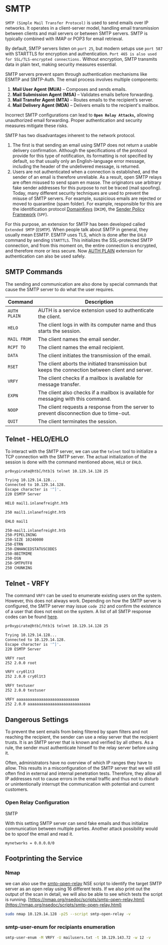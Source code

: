 # SMTP

`SMTP (Simple Mail Transfer Protocol)` is used to send emails over IP networks. It operates in a client-server model, handling email transmission between clients and mail servers or between SMTP servers. SMTP is typically combined with IMAP or POP3 for email retrieval.

By default, SMTP servers listen on `port 25`, but modern setups use `port 587` with STARTTLS for encryption and authentication. `Port 465 is also used for SSL/TLS-encrypted connections.` Without encryption, SMTP transmits data in plain text, making security measures essential.

SMTP servers prevent spam through authentication mechanisms like ESMTP and SMTP-Auth. The email process involves multiple components:

1. **Mail User Agent (MUA)** – Composes and sends emails.
2. **Mail Submission Agent (MSA)** – Validates emails before forwarding.
3. **Mail Transfer Agent (MTA)** – Routes emails to the recipient’s server.
4. **Mail Delivery Agent (MDA)** – Delivers emails to the recipient's mailbox.

Incorrect SMTP configurations can lead to **`Open Relay Attacks`,** allowing unauthorized email forwarding. Proper authentication and security measures mitigate these risks.

SMTP has two disadvantages inherent to the network protocol.

1. The first is that sending an email using SMTP does not return a
usable delivery confirmation. Although the specifications of the
protocol provide for this type of notification, its formatting is not
specified by default, so that usually only an English-language error
message, including the header of the undelivered message, is returned.
2. Users are not authenticated when a connection is established, and the sender of an email is therefore unreliable. As a result, open SMTP
relays are often misused to send spam en masse. The originators use
arbitrary fake sender addresses for this purpose to not be traced (mail
spoofing). Today, many different security techniques are used to prevent the misuse of SMTP servers. For example, suspicious emails are rejected or moved to quarantine (spam folder). For example, responsible for this are the identification protocol [DomainKeys](http://dkim.org/) (`DKIM`), the [Sender Policy Framework](https://dmarcian.com/what-is-spf/) (`SPF`).

For this purpose, an extension for SMTP has been developed called `Extended SMTP` (`ESMTP`). When people talk about SMTP in general, they usually mean ESMTP. ESMTP uses TLS, which is done after the `EHLO` command by sending `STARTTLS`.
 This initializes the SSL-protected SMTP connection, and from this 
moment on, the entire connection is encrypted, and therefore more or 
less secure. Now [AUTH PLAIN](https://www.samlogic.net/articles/smtp-commands-reference-auth.htm) extension for authentication can also be used safely.

## SMTP Commands

The sending and communication are also done by special commands that cause the SMTP server to do what the user requires.

| **Command** | **Description** |
| --- | --- |
| `AUTH PLAIN` | AUTH is a service extension used to authenticate the client. |
| `HELO` | The client logs in with its computer name and thus starts the session. |
| `MAIL FROM` | The client names the email sender. |
| `RCPT TO` | The client names the email recipient. |
| `DATA` | The client initiates the transmission of the email. |
| `RSET` | The client aborts the initiated transmission but keeps the connection between client and server. |
| `VRFY` | The client checks if a mailbox is available for message transfer. |
| `EXPN` | The client also checks if a mailbox is available for messaging with this command. |
| `NOOP` | The client requests a response from the server to prevent disconnection due to time-out. |
| `QUIT` | The client terminates the session. |

## **Telnet - HELO/EHLO**

To interact with the SMTP server, we can use the `telnet` tool to initialize a TCP connection with the SMTP server. The actual initialization of the session is done with the command mentioned above, `HELO` or `EHLO`.

```bash
pr0xypirate@htb[/htb]$ telnet 10.129.14.128 25

Trying 10.129.14.128...
Connected to 10.129.14.128.
Escape character is '^]'.
220 ESMTP Server 

HELO mail1.inlanefreight.htb

250 mail1.inlanefreight.htb

EHLO mail1

250-mail1.inlanefreight.htb
250-PIPELINING
250-SIZE 10240000
250-ETRN
250-ENHANCEDSTATUSCODES
250-8BITMIME
250-DSN
250-SMTPUTF8
250 CHUNKING
```

## **Telnet - VRFY**

The command `VRFY` can be used to enumerate existing users on
 the system. However, this does not always work. Depending on how the 
SMTP server is configured, the SMTP server may issue `code 252` and confirm the existence of a user that does not exist on the system. A list of all SMTP response codes can be found [here](https://serversmtp.com/smtp-error/).

```bash
pr0xypirate@htb[/htb]$ telnet 10.129.14.128 25

Trying 10.129.14.128...
Connected to 10.129.14.128.
Escape character is '^]'.
220 ESMTP Server 

VRFY root
252 2.0.0 root

VRFY cry0l1t3
252 2.0.0 cry0l1t3

VRFY testuser
252 2.0.0 testuser

VRFY aaaaaaaaaaaaaaaaaaaaaaaaaaaa
252 2.0.0 aaaaaaaaaaaaaaaaaaaaaaaaaaaa
```

## Dangerous Settings

To prevent the sent emails from being filtered by spam filters and 
not reaching the recipient, the sender can use a relay server that the 
recipient trusts. It is an SMTP server that is known and verified by all
 others. As a rule, the sender must authenticate himself to the relay 
server before using it.

Often, administrators have no overview of which IP ranges they have 
to allow. This results in a misconfiguration of the SMTP server that we 
will still often find in external and internal penetration tests. 
Therefore, they allow all IP addresses not to cause errors in the email 
traffic and thus not to disturb or unintentionally interrupt the 
communication with potential and current customers.

### Open Relay Configuration

SMTP

With this setting SMTP server can send fake emails and thus initialize communication between multiple parties. Another attack possibility would be to spoof the email and read it.

```
mynetworks = 0.0.0.0/0
```

## **Footprinting the Service**

### Nmap

we can also use the [smtp-open-relay](https://nmap.org/nsedoc/scripts/smtp-open-relay.html) NSE script to identify the target SMTP server as an open relay using 16 different tests. If we also print out the output of the scan in detail, we will also be able to see which tests the script is running.
[https://nmap.org/nsedoc/scripts/smtp-open-relay.html](https://nmap.org/nsedoc/scripts/smtp-open-relay.html)

```bash
sudo nmap 10.129.14.128 -p25 --script smtp-open-relay -v
```

### smtp-user-enum for recipiants enumeration

```bash
smtp-user-enum -M VRFY -U mailusers.txt -t 10.129.143.72 -w 12 -v
```